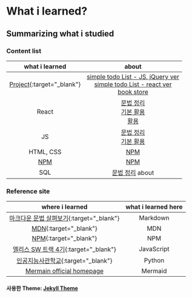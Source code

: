 # What i learned?

## Summarizing what i studied

### Content list

|                                                           what i learned                                                           |                                                                                                                                                                                                                      about                                                                                                                                                                                                                       |
| :--------------------------------------------------------------------------------------------------------------------------------: | :----------------------------------------------------------------------------------------------------------------------------------------------------------------------------------------------------------------------------------------------------------------------------------------------------------------------------------------------------------------------------------------------------------------------------------------------: |
| <a href="https://github.com/leekh8/leekh8.github.io/tree/main/assets/lib/project/" target="\_blank">Project</a>{:target="\_blank"} | <a href="https://github.com/leekh8/leekh8.github.io/tree/main/assets/lib/project/JS/jQuery/todoList" target="\_blank">simple todo List - JS, jQuery ver</a><br><a href="https://github.com/leekh8/leekh8.github.io/tree/main/assets/lib/project/React/todolist/src" target="\_blank">simple todo List - react ver</a><br><a href="https://kdt-gitlab.elice.io/sw_track/class_04/web_project/team01/turtle-books" target="\_blank">book store</a> |
|                                                               React                                                                |           <a href="https://github.com/leekh8/leekh8.github.io/blob/main/assets/lib/code/React/react-grammar.jsx" target="\_blank">문법 정리</a><br><a href="https://github.com/leekh8/leekh8.github.io/blob/main/assets/lib/code/React/react-utilizing-basic.jsx" target="\_blank">기본 활용</a><br><a href="https://github.com/leekh8/leekh8.github.io/blob/main/assets/lib/code/React/react-utilizing.jsx" target="\_blank">활용</a>           |
|                                                                 JS                                                                 |                                                                                     <a href="https://github.com/leekh8/leekh8.github.io/blob/main/assets/lib/code/JS/js-grammar.js" target="_blank">문법 정리</a><br><a href="https://github.com/leekh8/leekh8.github.io/blob/main/assets/lib/code/JS/js-utilizing-basic.jsx" target="\_blank">기본 활용</a>                                                                                     |
|                                                             HTML, CSS                                                              |                                                                                                                                                                                             <a href="https://www.npmjs.com/" target="_blank">NPM</a>                                                                                                                                                                                             |
|                                                   [NPM](https://www.npmjs.com/)                                                    |                                                                                                                                                                                             <a href="https://www.npmjs.com/" target="_blank">NPM</a>                                                                                                                                                                                             |
|                                                                SQL                                                                 |                                                                                                                                                      <a href="https://github.com/leekh8/leekh8.github.io/blob/main/assets/lib/code/SQL/sql-grammar.sql" target="_blank">문법 정리</a> about                                                                                                                                                      |

### Reference site

|                                                                                         where i learned                                                                                         | what i learned here |
| :---------------------------------------------------------------------------------------------------------------------------------------------------------------------------------------------: | :-----------------: |
| [마크다운 문법 살펴보기](https://docs.github.com/en/get-started/writing-on-github/getting-started-with-writing-and-formatting-on-github/basic-writing-and-formatting-syntax){:target="\_blank"} |      Markdown       |
|                                                                   [MDN](https://developer.mozilla.org/ko/){:target="\_blank"}                                                                   |         MDN         |
|                                                                        [NPM](https://www.npmjs.com/){:target="\_blank"}                                                                         |         NPM         |
|                                                                [엘리스 SW 트랙 4기](https://elice.training/){:target="\_blank"}                                                                 |     JavaScript      |
|                                                                [인공지능사관학교](https://gj-aischool.or.kr/){:target="\_blank"}                                                                |       Python        |
|                                                                      [Mermain official homepage](https://mermaid.js.org/)                                                                       |       Mermaid       |

#### 사용한 Theme: [Jekyll Theme](./Chirpy-README.md)
